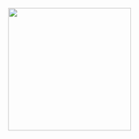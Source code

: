 [<img src="image.png" width="250"/>](https://i.ibb.co/Bzw3jLT/Abdelrahman-MEDHAT-1.png)
<!---
Abdelrahman-Medhat/Abdelrahman-Medhat is a ✨ special ✨ repository because its `README.md` (this file) appears on your GitHub profile.
You can click the Preview link to take a look at your changes.
--->
